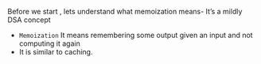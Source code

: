 Before we start , lets understand what memoization means-
It’s a mildly DSA concept
- `Memoization` It means remembering some output given an input and not computing it again
- It is similar to caching.

